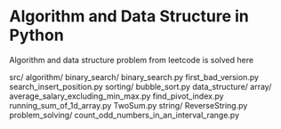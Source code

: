 # Algorithm and Data Structure in Python
Algorithm and data structure problem from leetcode is solved here

src/
    algorithm/
        binary_search/
            binary_search.py
            first_bad_version.py
            search_insert_position.py
        sorting/
            bubble_sort.py
    data_structure/
        array/
            average_salary_excluding_min_max.py
            find_pivot_index.py
            running_sum_of_1d_array.py
            TwoSum.py
        string/
            ReverseString.py
    problem_solving/
        count_odd_numbers_in_an_interval_range.py
